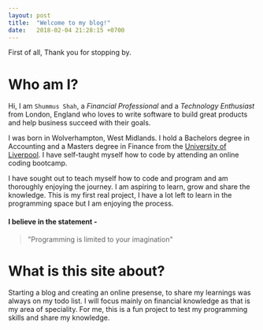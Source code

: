 ```yaml
---
layout: post
title:  "Welcome to my blog!"
date:   2018-02-04 21:28:15 +0700
---
```

First of all, Thank you for stopping by.

# Who am I?
Hi, I am `Shummus Shah`, a *Financial Professional* and a *Technology Enthusiast* from London, England who loves to write software to build great products
and help business succeed with their goals. 

I was born in Wolverhampton, West Midlands. I hold a Bachelors degree in Accounting and a Masters degree in Finance from the [University of Liverpool][csu-chico]. I have self-taught myself how to code by attending an online coding bootcamp.

I have sought out to teach myself how to code and program and am thoroughly enjoying the journey. I am aspiring to learn, grow and share the knowledge. This is my first real project, I have a lot left to learn in the programming space but I am enjoying the process.


#### I believe in the statement -
> "Programming is limited to your imagination"


# What is this site about?
Starting a blog and creating an online presense, to share my learnings was always on my todo list. I will focus mainly on financial knowledge as that is my area of speciality. For me, this is a fun project to test my programming skills and share my knowledge.

[csu-chico]:  https://www.liverpool.ac.uk/